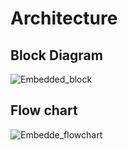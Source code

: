 # Architecture
## Block Diagram

![Embedded_block](https://user-images.githubusercontent.com/63805043/133606244-d72509bf-d805-4401-8789-3d7d75e11d4a.png)
## Flow chart
![Embedde_flowchart](https://user-images.githubusercontent.com/63805043/133609519-bfda361d-890b-4280-af31-525ca40a5ce6.png)
